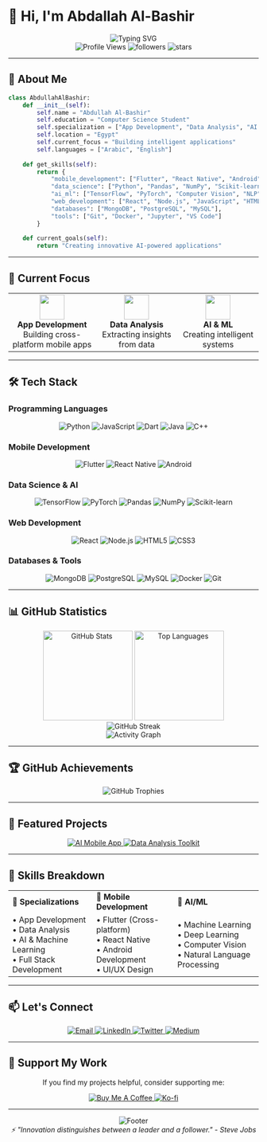 # 👋 Hi, I'm Abdallah Al-Bashir

<div align="center">
  <img src="https://readme-typing-svg.herokuapp.com?font=Fira+Code&size=25&duration=3000&pause=1000&color=00D4FF&center=true&vCenter=true&width=600&lines=Computer+Science+Student;App+Development+Enthusiast;Data+Analysis+%26+AI+Specialist;Full+Stack+Developer" alt="Typing SVG" />
</div>

<div align="center">
  <img src="https://komarev.com/ghpvc/?username=abdullahalbashir&label=Profile%20Views&color=0e75b6&style=for-the-badge" alt="Profile Views" />
  <img src="https://img.shields.io/github/followers/abdullahalbashir?label=Followers&style=for-the-badge&color=blue" alt="followers" />
  <img src="https://img.shields.io/github/stars/abdullahalbashir?label=Stars&style=for-the-badge&color=yellow" alt="stars" />
</div>

---

## 🚀 About Me

```python
class AbdullahAlBashir:
    def __init__(self):
        self.name = "Abdullah Al-Bashir"
        self.education = "Computer Science Student"
        self.specialization = ["App Development", "Data Analysis", "AI & Machine Learning"]
        self.location = "Egypt"
        self.current_focus = "Building intelligent applications"
        self.languages = ["Arabic", "English"]
    
    def get_skills(self):
        return {
            "mobile_development": ["Flutter", "React Native", "Android"],
            "data_science": ["Python", "Pandas", "NumPy", "Scikit-learn"],
            "ai_ml": ["TensorFlow", "PyTorch", "Computer Vision", "NLP"],
            "web_development": ["React", "Node.js", "JavaScript", "HTML/CSS"],
            "databases": ["MongoDB", "PostgreSQL", "MySQL"],
            "tools": ["Git", "Docker", "Jupyter", "VS Code"]
        }
    
    def current_goals(self):
        return "Creating innovative AI-powered applications"
```

---

## 🎯 Current Focus

<div align="center">
  <table>
    <tr>
      <td align="center" width="200px">
        <img src="https://cdn.jsdelivr.net/gh/devicons/devicon/icons/flutter/flutter-original.svg" width="50" height="50"/>
        <br><strong>App Development</strong>
        <br>Building cross-platform mobile apps
      </td>
      <td align="center" width="200px">
        <img src="https://cdn.jsdelivr.net/gh/devicons/devicon/icons/python/python-original.svg" width="50" height="50"/>
        <br><strong>Data Analysis</strong>
        <br>Extracting insights from data
      </td>
      <td align="center" width="200px">
        <img src="https://cdn.jsdelivr.net/gh/devicons/devicon/icons/tensorflow/tensorflow-original.svg" width="50" height="50"/>
        <br><strong>AI & ML</strong>
        <br>Creating intelligent systems
      </td>
    </tr>
  </table>
</div>

---

## 🛠️ Tech Stack

### Programming Languages
<div align="center">
  <img src="https://img.shields.io/badge/Python-3776AB?style=for-the-badge&logo=python&logoColor=white" alt="Python"/>
  <img src="https://img.shields.io/badge/JavaScript-F7DF1E?style=for-the-badge&logo=javascript&logoColor=black" alt="JavaScript"/>
  <img src="https://img.shields.io/badge/Dart-0175C2?style=for-the-badge&logo=dart&logoColor=white" alt="Dart"/>
  <img src="https://img.shields.io/badge/Java-ED8B00?style=for-the-badge&logo=java&logoColor=white" alt="Java"/>
  <img src="https://img.shields.io/badge/C++-00599C?style=for-the-badge&logo=c%2B%2B&logoColor=white" alt="C++"/>
</div>

### Mobile Development
<div align="center">
  <img src="https://img.shields.io/badge/Flutter-02569B?style=for-the-badge&logo=flutter&logoColor=white" alt="Flutter"/>
  <img src="https://img.shields.io/badge/React_Native-20232A?style=for-the-badge&logo=react&logoColor=61DAFB" alt="React Native"/>
  <img src="https://img.shields.io/badge/Android-3DDC84?style=for-the-badge&logo=android&logoColor=white" alt="Android"/>
</div>

### Data Science & AI
<div align="center">
  <img src="https://img.shields.io/badge/TensorFlow-FF6F00?style=for-the-badge&logo=tensorflow&logoColor=white" alt="TensorFlow"/>
  <img src="https://img.shields.io/badge/PyTorch-EE4C2C?style=for-the-badge&logo=pytorch&logoColor=white" alt="PyTorch"/>
  <img src="https://img.shields.io/badge/Pandas-150458?style=for-the-badge&logo=pandas&logoColor=white" alt="Pandas"/>
  <img src="https://img.shields.io/badge/NumPy-013243?style=for-the-badge&logo=numpy&logoColor=white" alt="NumPy"/>
  <img src="https://img.shields.io/badge/Scikit--learn-F7931E?style=for-the-badge&logo=scikit-learn&logoColor=white" alt="Scikit-learn"/>
</div>

### Web Development
<div align="center">
  <img src="https://img.shields.io/badge/React-20232A?style=for-the-badge&logo=react&logoColor=61DAFB" alt="React"/>
  <img src="https://img.shields.io/badge/Node.js-43853D?style=for-the-badge&logo=node.js&logoColor=white" alt="Node.js"/>
  <img src="https://img.shields.io/badge/HTML5-E34F26?style=for-the-badge&logo=html5&logoColor=white" alt="HTML5"/>
  <img src="https://img.shields.io/badge/CSS3-1572B6?style=for-the-badge&logo=css3&logoColor=white" alt="CSS3"/>
</div>

### Databases & Tools
<div align="center">
  <img src="https://img.shields.io/badge/MongoDB-4EA94B?style=for-the-badge&logo=mongodb&logoColor=white" alt="MongoDB"/>
  <img src="https://img.shields.io/badge/PostgreSQL-316192?style=for-the-badge&logo=postgresql&logoColor=white" alt="PostgreSQL"/>
  <img src="https://img.shields.io/badge/MySQL-00000F?style=for-the-badge&logo=mysql&logoColor=white" alt="MySQL"/>
  <img src="https://img.shields.io/badge/Docker-2496ED?style=for-the-badge&logo=docker&logoColor=white" alt="Docker"/>
  <img src="https://img.shields.io/badge/Git-F05032?style=for-the-badge&logo=git&logoColor=white" alt="Git"/>
</div>

---

## 📊 GitHub Statistics

<div align="center">
  <img height="180px" src="https://github-readme-stats.vercel.app/api?username=abdullahalbashir&show_icons=true&theme=tokyonight&hide_border=true&count_private=true" alt="GitHub Stats"/>
  <img height="180px" src="https://github-readme-stats.vercel.app/api/top-langs/?username=abdullahalbashir&layout=compact&theme=tokyonight&hide_border=true" alt="Top Languages"/>
</div>

<div align="center">
  <img src="https://github-readme-streak-stats.herokuapp.com/?user=abdullahalbashir&theme=tokyonight&hide_border=true" alt="GitHub Streak"/>
</div>

<div align="center">
  <img src="https://github-readme-activity-graph.vercel.app/graph?username=abdullahalbashir&theme=tokyo-night&hide_border=true&area=true" alt="Activity Graph"/>
</div>

---

## 🏆 GitHub Achievements

<div align="center">
  <img src="https://github-profile-trophy.vercel.app/?username=abdullahalbashir&theme=tokyonight&no-frame=true&no-bg=true&margin-w=4" alt="GitHub Trophies"/>
</div>

---

## 🎨 Featured Projects

<div align="center">
  <a href="https://github.com/abdullahalbashir/ai-mobile-app">
    <img src="https://github-readme-stats.vercel.app/api/pin/?username=abdullahalbashir&repo=ai-mobile-app&theme=tokyonight&hide_border=true" alt="AI Mobile App"/>
  </a>
  <a href="https://github.com/abdullahalbashir/data-analysis-toolkit">
    <img src="https://github-readme-stats.vercel.app/api/pin/?username=abdullahalbashir&repo=data-analysis-toolkit&theme=tokyonight&hide_border=true" alt="Data Analysis Toolkit"/>
  </a>
</div>

---

## 🌟 Skills Breakdown

<div align="center">
  <table>
    <tr>
      <td><strong>🎯 Specializations</strong></td>
      <td><strong>📱 Mobile Development</strong></td>
      <td><strong>🤖 AI/ML</strong></td>
    </tr>
    <tr>
      <td>
        • App Development<br>
        • Data Analysis<br>
        • AI & Machine Learning<br>
        • Full Stack Development
      </td>
      <td>
        • Flutter (Cross-platform)<br>
        • React Native<br>
        • Android Development<br>
        • UI/UX Design
      </td>
      <td>
        • Machine Learning<br>
        • Deep Learning<br>
        • Computer Vision<br>
        • Natural Language Processing
      </td>
    </tr>
  </table>
</div>

---

## 📫 Let's Connect

<div align="center">
  <a href="mailto:abdullah.albashir@email.com">
    <img src="https://img.shields.io/badge/Email-D14836?style=for-the-badge&logo=gmail&logoColor=white" alt="Email"/>
  </a>
  <a href="https://linkedin.com/in/abdullah-albashir">
    <img src="https://img.shields.io/badge/LinkedIn-0077B5?style=for-the-badge&logo=linkedin&logoColor=white" alt="LinkedIn"/>
  </a>
  <a href="https://twitter.com/abdullah_albashir">
    <img src="https://img.shields.io/badge/Twitter-1DA1F2?style=for-the-badge&logo=twitter&logoColor=white" alt="Twitter"/>
  </a>
  <a href="https://medium.com/@abdullah.albashir">
    <img src="https://img.shields.io/badge/Medium-12100E?style=for-the-badge&logo=medium&logoColor=white" alt="Medium"/>
  </a>
</div>

---

## 💝 Support My Work

<div align="center">
  <p>If you find my projects helpful, consider supporting me:</p>
  <a href="https://buymeacoffee.com/abdullahalbashir">
    <img src="https://img.shields.io/badge/Buy_Me_A_Coffee-FFDD00?style=for-the-badge&logo=buy-me-a-coffee&logoColor=black" alt="Buy Me A Coffee"/>
  </a>
  <a href="https://ko-fi.com/abdullahalbashir">
    <img src="https://img.shields.io/badge/Ko--fi-F16061?style=for-the-badge&logo=ko-fi&logoColor=white" alt="Ko-fi"/>
  </a>
</div>

---

<div align="center">
  <img src="https://capsule-render.vercel.app/api?type=waving&color=gradient&height=100&section=footer&animation=fadeIn" alt="Footer"/>
</div>

<div align="center">
  <i>⚡ "Innovation distinguishes between a leader and a follower." - Steve Jobs</i>
</div>
